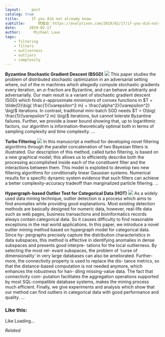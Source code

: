 ```yaml
---
layout:     post
catalog: true
title:      If you did not already know
subtitle:      转载自：https://analytixon.com/2019/02/17/if-you-did-not-already-know-643/
date:      2019-02-17
author:      Michael Laux
tags:
    - filtering
    - filters
    - outlierness
    - outliers
    - complexity
---
```


**Byzantine Stochastic Gradient Descent (BSGD)** ![](https://analytixon.files.wordpress.com/2015/01/google.png?w=529)
This paper studies the problem of distributed stochastic optimization in an adversarial setting where, out of the $m$ machines which allegedly compute stochastic gradients every iteration, an $\alpha$-fraction are Byzantine, and can behave arbitrarily and adversarially. Our main result is a variant of stochastic gradient descent (SGD) which finds $\varepsilon$-approximate minimizers of convex functions in $T = \tilde{O}\big( \frac{1}{\varepsilon^2 m} + \frac{\alpha^2}{\varepsilon^2} \big)$ iterations. In contrast, traditional mini-batch SGD needs $T = O\big( \frac{1}{\varepsilon^2 m} \big)$ iterations, but cannot tolerate Byzantine failures. Further, we provide a lower bound showing that, up to logarithmic factors, our algorithm is information-theoretically optimal both in terms of sampling complexity and time complexity. … 

**Turbo Filtering** ![](https://analytixon.files.wordpress.com/2015/01/google.png?w=529)
In this manuscript a method for developing novel filtering algorithms through the parallel concatenation of two Bayesian filters is illustrated. Our description of this method, called turbo filtering, is based on a new graphical model; this allows us to efficiently describe both the processing accomplished inside each of the constituent filter and the interactions between them. This model is exploited to develop two new filtering algorithms for conditionally linear Gaussian systems. Numerical results for a specific dynamic system evidence that such filters can achieve a better complexity-accuracy tradeoff than marginalized particle filtering. … 

**Hypergraph-based Outlier Test for Categorical Data (HOT)** ![](https://analytixon.files.wordpress.com/2015/01/google.png?w=529)
As a widely used data mining technique, outlier detection is a process which aims to find anomalies while providing good explanations. Most existing detection methods are basically designed for numeric data, however, real-life data such as web pages, business transactions and bioinformatics records always contain categorical data. So it causes difficulty to find reasonable exceptions in the real world applications. In this paper, we introduce a novel outlier mining method based on hypergraph model for categorical data. Since hy- pergraphs precisely capture the distribution characteristics in data subspaces, this method is effective in identifying anomalies in dense subspaces and presents good interpre- tations for the local outlierness. By selecting the most rel- evant subspaces, the problem of ‘curse of dimensionality’ in very large databases can also be ameliorated. Further- more, the connectivity property is used to replace the dis- tance metrics, so that the distance-based computation is not needed anymore, which enhances the robustness for han- dling missing-value data. The fact that connectivity com- putation facilitates the aggregation operations supported by most SQL-compatible database systems, makes the mining process much efficient. Finally, we give experiments and analysis which show that our method can find outliers in categorical data with good performance and quality. … 





### Like this:

Like Loading...


*Related*

